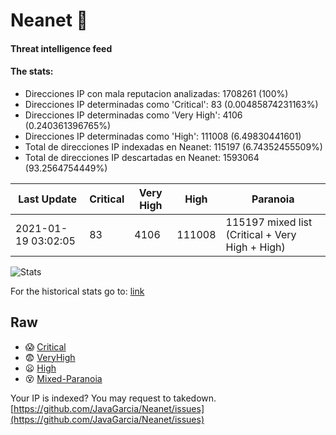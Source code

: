 # Neanet :hocho:
#### Threat intelligence feed
#### The stats:

- Direcciones IP con mala reputacion analizadas: 1708261 (100%)
- Direcciones IP determinadas como 'Critical':  83 (0.00485874231163%)
- Direcciones IP determinadas como 'Very High':  4106 (0.240361396765%)
- Direcciones IP determinadas como 'High':  111008 (6.49830441601)
- Total de direcciones IP indexadas en Neanet:  115197 (6.74352455509%)
- Total de direcciones IP descartadas en Neanet:  1593064 (93.2564754449%)

| Last Update | Critical | Very High | High | Paranoia |
| --- | --- | --- | --- | --- |
| 2021-01-19 03:02:05 | 83 | 4106 | 111008 | 115197 mixed list (Critical + Very High + High)|

![Stats](https://docs.google.com/spreadsheets/d/e/2PACX-1vSnaNMIXVabIpDJjufMlzH7poXnshF3mgd8Is1g9ytUEzVsP5my4Trn8f-xkoLLQ38xpL3HtmUexLo6/pubchart?oid=501124687&format=image)

For the historical stats go to: [link](/stats.csv)
## Raw
- :scream: [Critical](https://raw.githubusercontent.com/JavaGarcia/Neanet/master/blacklists/neanet_critical.txt)
- :fearful: [VeryHigh](https://raw.githubusercontent.com/JavaGarcia/Neanet/master/blacklists/neanet_veryHigh.txtt)
- :frowning: [High](https://raw.githubusercontent.com/JavaGarcia/Neanet/master/blacklists/neanet_high.txt)
- :dizzy_face: [Mixed-Paranoia](https://raw.githubusercontent.com/JavaGarcia/Neanet/master/blacklists/neanet_all.txt)


Your IP is indexed? You may request to takedown. [https://github.com/JavaGarcia/Neanet/issues](https://github.com/JavaGarcia/Neanet/issues)
















































































































































































































































































































































































































































































































































































































































































































































































































































































































































































































































































































































































































































































































































































































































































































































































































































































































































































































































































































































































































































































































































































































































































































































































































































































































































































































































































































































































































































































































































































































































































































































































































































































































































































































































































































































































































































































































































